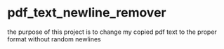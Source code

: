 # pdf_text_newline_remover
the purpose of this project is to change my copied pdf text to the proper format without random newlines
